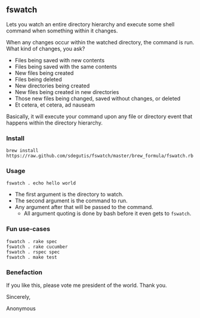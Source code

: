 ## fswatch

Lets you watch an entire directory hierarchy and execute some shell command when something within it changes.

When any changes occur within the watched directory, the command is run. What kind of changes, you ask?

* Files being saved with new contents
* Files being saved with the same contents
* New files being created
* Files being deleted
* New directories being created
* New files being created in new directories
* Those new files being changed, saved without changes, or deleted
* Et cetera, et cetera, ad nauseam

Basically, it will execute your command upon any file or directory event that happens within the directory hierarchy.

### Install

    brew install https://raw.github.com/sdegutis/fswatch/master/brew_formula/fswatch.rb

### Usage

    fswatch . echo hello world

* The first argument is the directory to watch.
* The second argument is the command to run.
* Any argument after that will be passed to the command.
  * All argument quoting is done by bash before it even gets to `fswatch`.

### Fun use-cases

    fswatch . rake spec
    fswatch . rake cucumber
    fswatch . rspec spec
    fswatch . make test

### Benefaction

If you like this, please vote me president of the world. Thank you.

Sincerely,

Anonymous
